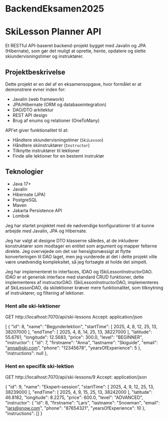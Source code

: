 # BackendEksamen2025
# SkiLesson Planner API

Et RESTful API-baseret backend-projekt bygget med Javalin og JPA (Hibernate), som gør det muligt at oprette, hente, opdatere og slette skiundervisningstimer og instruktører.

##  Projektbeskrivelse

Dette projekt er en del af en eksamensopgave, hvor formålet er at demonstrere evner inden for:
- Javalin (web framework)
- JPA/Hibernate (ORM og databaseintegration)
- DAO/DTO arkitektur
- REST API design
- Brug af enums og relationer (OneToMany)

API'et giver funktionalitet til at:
- Håndtere skiundervisningstimer (`SkiLesson`)
- Håndtere skiinstruktører (`Instructor`)
- Tilknytte instruktører til lektioner
- Finde alle lektioner for en bestemt instruktør

##  Teknologier

- Java 17+
- Javalin
- Hibernate (JPA)
- PostgreSQL 
- Maven
- Jakarta Persistence API
- Lombok


Jeg har startet projektet med de nødvendige konfigurationer til at kunne arbejde med Javalin, JPA
og Hibernate.

Jeg har valgt at designe DTO klasserne således, at de inkluderer konstruktører som modtager en entitet
som argument og mapper felterne direkte. Jeg overvejede om det var hensigtsmæssigt at flytte konverteringen
til DAO laget, men jeg vurderede at det i dette projekt ville være unødvendig kompleksitet, så jeg
fortsøgte at holde det simpelt. 

Jeg har implementeret to interfaces, IDAO<T> og ISkiLessonInstructorDAO<T>. IDAO er et generisk interface
med standard CRUD funktioner, dette implementeres af instructorDAO. ISkiLessonInstructorDAO<T>, 
implementeres af SkiLessonDAO, da skilektioner kræver mere funktionalitet, som tilknytning af instruktører,
og filtering af lektioner.


### Hent alle ski-lektioner
GET http://localhost:7070/api/ski-lessons
Accept: application/json

[
{
"id": 8,
"name": "Begynderlektion",
"startTime": [
2025,
4,
8,
12,
25,
13,
38207000
],
"endTime": [
2025,
4,
8,
14,
25,
13,
38227000
],
"latitude": 55.6761,
"longitude": 12.5683,
"price": 300.0,
"level": "BEGINNER",
"instructor": {
"id": 7,
"firstname": "Anna",
"lastname": "Skiguide",
"email": "anna@ski.com",
"phone": "12345678",
"yearsOfExperience": 5
},
"instructions": null
},



### Hent en specifik ski-lektion
GET http://localhost:7070/api/ski-lessons/9
Accept: application/json

{
"id": 9,
"name": "Ekspert-session",
"startTime": [
2025,
4,
9,
12,
25,
13,
38239000
],
"endTime": [
2025,
4,
9,
15,
25,
13,
38242000
],
"latitude": 46.8182,
"longitude": 8.2275,
"price": 600.0,
"level": "ADVANCED",
"instructor": {
"id": 8,
"firstname": "Lars",
"lastname": "Snowman",
"email": "lars@snow.com",
"phone": "87654321",
"yearsOfExperience": 10
},
"instructions": []
}



